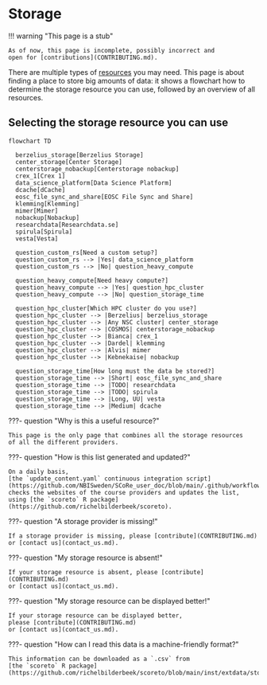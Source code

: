 # Storage

!!! warning "This page is a stub"

    As of now, this page is incomplete, possibly incorrect and
    open for [contributions](CONTRIBUTING.md).

There are multiple types of [resources](resources.md) you may need.
This page is about finding a place to store big amounts of data:
it shows a flowchart how to determine the storage resource
you can use, followed by an overview of all resources.

## Selecting the storage resource you can use

```mermaid
flowchart TD

  berzelius_storage[Berzelius Storage]
  center_storage[Center Storage]
  centerstorage_nobackup[Centerstorage nobackup]
  crex_1[Crex 1]
  data_science_platform[Data Science Platform]
  dcache[dCache]
  eosc_file_sync_and_share[EOSC File Sync and Share]
  klemming[Klemming]
  mimer[Mimer]
  nobackup[Nobackup]
  researchdata[Researchdata.se]
  spirula[Spirula]
  vesta[Vesta]

  question_custom_rs[Need a custom setup?]
  question_custom_rs --> |Yes| data_science_platform
  question_custom_rs --> |No| question_heavy_compute

  question_heavy_compute[Need heavy compute?]
  question_heavy_compute --> |Yes| question_hpc_cluster
  question_heavy_compute --> |No| question_storage_time

  question_hpc_cluster[Which HPC cluster do you use?]
  question_hpc_cluster --> |Berzelius| berzelius_storage
  question_hpc_cluster --> |Any NSC cluster| center_storage
  question_hpc_cluster --> |COSMOS| centerstorage_nobackup
  question_hpc_cluster --> |Bianca| crex_1
  question_hpc_cluster --> |Dardel| klemming
  question_hpc_cluster --> |Alvis| mimer
  question_hpc_cluster --> |Kebnekaise| nobackup

  question_storage_time[How long must the data be stored?]
  question_storage_time --> |Short| eosc_file_sync_and_share
  question_storage_time --> |TODO| researchdata
  question_storage_time --> |TODO| spirula
  question_storage_time --> |Long, UU| vesta
  question_storage_time --> |Medium| dcache
```

???- question "Why is this a useful resource?"

    This page is the only page that combines all the storage resources
    of all the different providers.

???- question "How is this list generated and updated?"

    On a daily basis,
    [the `update_content.yaml` continuous integration script](https://github.com/NBISweden/SCoRe_user_doc/blob/main/.github/workflows/update_content.yaml)
    checks the websites of the course providers and updates the list,
    using [the `scoreto` R package](https://github.com/richelbilderbeek/scoreto).

???- question "A storage provider is missing!"

    If a storage provider is missing, please [contribute](CONTRIBUTING.md)
    or [contact us](contact_us.md).

???- question "My storage resource is absent!"

    If your storage resource is absent, please [contribute](CONTRIBUTING.md)
    or [contact us](contact_us.md).

???- question "My storage resource can be displayed better!"

    If your storage resource can be displayed better,
    please [contribute](CONTRIBUTING.md)
    or [contact us](contact_us.md).

???- question "How can I read this data is a machine-friendly format?"

    This information can be downloaded as a `.csv` from
    [the `scoreto` R package](https://github.com/richelbilderbeek/scoreto/blob/main/inst/extdata/storage.csv).

<!-- storage_2.md is machine-generated and pasted below this file, storage_1.md -->
